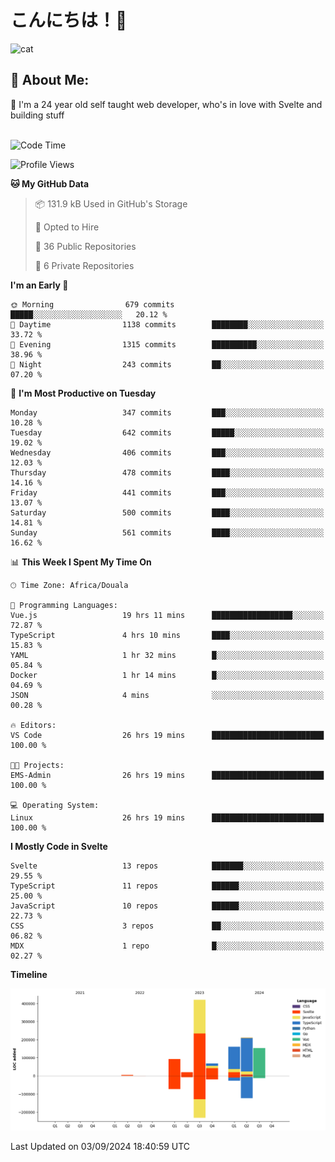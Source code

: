 

# こんにちは！🙂  
![cat](https://github.com/michaelnji/michaelnji/assets/73862378/606e99e9-2c18-4853-8722-991e4af8eae6)

## 💫 About Me:
🙂 I'm a 24 year old self taught web developer, who's in love with Svelte and building stuff <br><br>

<!--START_SECTION:waka-->
![Code Time](http://img.shields.io/badge/Code%20Time-920%20hrs%2052%20mins-blue)

![Profile Views](http://img.shields.io/badge/Profile%20Views-20-blue)

**🐱 My GitHub Data** 

> 📦 131.9 kB Used in GitHub's Storage 
 > 
> 💼 Opted to Hire
 > 
> 📜 36 Public Repositories 
 > 
> 🔑 6 Private Repositories 
 > 
**I'm an Early 🐤** 

```text
🌞 Morning                679 commits         █████░░░░░░░░░░░░░░░░░░░░   20.12 % 
🌆 Daytime                1138 commits        ████████░░░░░░░░░░░░░░░░░   33.72 % 
🌃 Evening                1315 commits        ██████████░░░░░░░░░░░░░░░   38.96 % 
🌙 Night                  243 commits         ██░░░░░░░░░░░░░░░░░░░░░░░   07.20 % 
```
📅 **I'm Most Productive on Tuesday** 

```text
Monday                   347 commits         ███░░░░░░░░░░░░░░░░░░░░░░   10.28 % 
Tuesday                  642 commits         █████░░░░░░░░░░░░░░░░░░░░   19.02 % 
Wednesday                406 commits         ███░░░░░░░░░░░░░░░░░░░░░░   12.03 % 
Thursday                 478 commits         ████░░░░░░░░░░░░░░░░░░░░░   14.16 % 
Friday                   441 commits         ███░░░░░░░░░░░░░░░░░░░░░░   13.07 % 
Saturday                 500 commits         ████░░░░░░░░░░░░░░░░░░░░░   14.81 % 
Sunday                   561 commits         ████░░░░░░░░░░░░░░░░░░░░░   16.62 % 
```


📊 **This Week I Spent My Time On** 

```text
🕑︎ Time Zone: Africa/Douala

💬 Programming Languages: 
Vue.js                   19 hrs 11 mins      ██████████████████░░░░░░░   72.87 % 
TypeScript               4 hrs 10 mins       ████░░░░░░░░░░░░░░░░░░░░░   15.83 % 
YAML                     1 hr 32 mins        █░░░░░░░░░░░░░░░░░░░░░░░░   05.84 % 
Docker                   1 hr 14 mins        █░░░░░░░░░░░░░░░░░░░░░░░░   04.69 % 
JSON                     4 mins              ░░░░░░░░░░░░░░░░░░░░░░░░░   00.28 % 

🔥 Editors: 
VS Code                  26 hrs 19 mins      █████████████████████████   100.00 % 

🐱‍💻 Projects: 
EMS-Admin                26 hrs 19 mins      █████████████████████████   100.00 % 

💻 Operating System: 
Linux                    26 hrs 19 mins      █████████████████████████   100.00 % 
```

**I Mostly Code in Svelte** 

```text
Svelte                   13 repos            ███████░░░░░░░░░░░░░░░░░░   29.55 % 
TypeScript               11 repos            ██████░░░░░░░░░░░░░░░░░░░   25.00 % 
JavaScript               10 repos            ██████░░░░░░░░░░░░░░░░░░░   22.73 % 
CSS                      3 repos             ██░░░░░░░░░░░░░░░░░░░░░░░   06.82 % 
MDX                      1 repo              █░░░░░░░░░░░░░░░░░░░░░░░░   02.27 % 
```



**Timeline**

![Lines of Code chart](https://raw.githubusercontent.com/michaelnji/michaelnji/main/assets/bar_graph.png)


 Last Updated on 03/09/2024 18:40:59 UTC
<!--END_SECTION:waka-->

